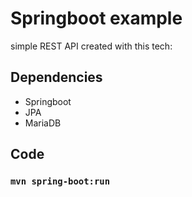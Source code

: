 # Springboot example
simple REST API created with this tech:

## Dependencies
* Springboot
* JPA
* MariaDB
    
## Code
### `mvn spring-boot:run`
